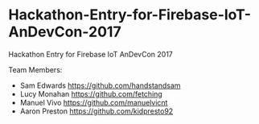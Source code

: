 # Hackathon-Entry-for-Firebase-IoT-AnDevCon-2017
Hackathon Entry for Firebase IoT AnDevCon 2017

Team Members:
* Sam Edwards https://github.com/handstandsam
* Lucy Monahan https://github.com/fetching
* Manuel Vivo https://github.com/manuelvicnt
* Aaron Preston https://github.com/kidpresto92
